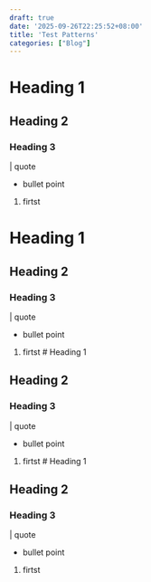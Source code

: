 ```yaml
---
draft: true
date: '2025-09-26T22:25:52+08:00'
title: 'Test Patterns'
categories: ["Blog"]
---
```

# Heading 1
## Heading 2
### Heading 3
| quote
- bullet point
1. firtst  
# Heading 1
## Heading 2
### Heading 3
| quote
- bullet point
1. firtst  # Heading 1
## Heading 2
### Heading 3
| quote
- bullet point
1. firtst  # Heading 1
## Heading 2
### Heading 3
| quote
- bullet point
1. firtst  